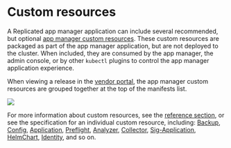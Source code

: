# Custom resources

A Replicated app manager application can include several recommended, but optional [app manager custom resources](custom-resource-about).
These custom resources are packaged as part of the app manager application, but are not deployed to the cluster.
When included, they are consumed by the app manager, the admin console, or by other `kubectl` plugins to control the app manager application experience.

When viewing a release in the [vendor portal](https://vendor.replicated.com/releases/), the app manager custom resources are grouped together at the top of the manifests list.

![](/images/kots-custom-resources.png)

For more information about custom resources, see the [reference section](custom-resource-about), or see the specification for an individual custom resource, including: [Backup](custom-resource-backup), [Config](custom-resource-config), [Application](custom-resource-application), [Preflight](custom-resource-preflight), [Analyzer](https://troubleshoot.sh/reference/analyzers/overview/), [Collector](https://troubleshoot.sh/reference/collectors/overview/), [Sig-Application](custom-resource-sig-application), [HelmChart](custom-resource-helmchart), [Identity](custom-resource-identity), and so on.
